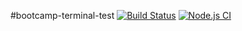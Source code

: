 #bootcamp-terminal-test
[![Build Status](https://www.travis-ci.com/Matombot/bootcamp-terminal-tests.svg?branch=master)](https://www.travis-ci.com/Matombot/bootcamp-terminal-tests)
[![Node.js CI](https://github.com/Matombot/bootcamp-terminal-tests/actions/workflows/node.js.yml/badge.svg?branch=master)](https://github.com/Matombot/bootcamp-terminal-tests/actions/workflows/node.js.yml)